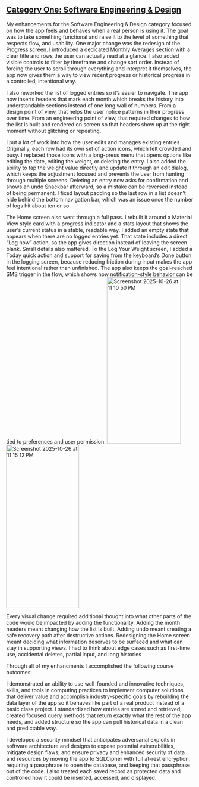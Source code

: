 ## <ins>Category One: Software Engineering & Design</ins>

My enhancements for the Software Engineering & Design category focused on how the app feels and behaves when a real person is using it. The goal was to take something functional and raise it to the level of something that respects flow, and usability. One major change was the redesign of the Progress screen. I introduced a dedicated Monthly Averages section with a clear title and rows the user can actually read at a glance. I also added visible controls to filter by timeframe and change sort order. Instead of forcing the user to scroll through everything and interpret it themselves, the app now gives them a way to view recent progress or historical progress in a controlled, intentional way.

I also reworked the list of logged entries so it’s easier to navigate. The app now inserts headers that mark each month which breaks the history into understandable sections instead of one long wall of numbers. From a design point of view, that helps the user notice patterns in their progress over time. From an engineering point of view, that required changes to how the list is built and rendered on screen so that headers show up at the right moment without glitching or repeating.

I put a lot of work into how the user edits and manages existing entries. Originally, each row had its own set of action icons, which felt crowded and busy. I replaced those icons with a long-press menu that opens options like editing the date, editing the weight, or deleting the entry. I also added the ability to tap the weight value directly and update it through an edit dialog, which keeps the adjustment focused and prevents the user from hunting through multiple screens. Deleting an entry now asks for confirmation and shows an undo Snackbar afterward, so a mistake can be reversed instead of being permanent. I fixed layout padding so the last row in a list doesn’t hide behind the bottom navigation bar, which was an issue once the number of logs hit about ten or so.

The Home screen also went through a full pass. I rebuilt it around a Material View style card with a progress indicator and a stats layout that shows the user’s current status in a stable, readable way. I added an empty state that appears when there are no logged entries yet. That state includes a direct “Log now” action, so the app gives direction instead of leaving the screen blank. Small details also mattered. To the Log Your Weight screen, I added a Today quick action and support for saving from the keyboard’s Done button in the logging screen, because reducing friction during input makes the app feel intentional rather than unfinished. The app also keeps the goal-reached SMS trigger in the flow, which shows how notification-style behavior can be tied to preferences and user permission.
<img width="199" height="446" alt="Screenshot 2025-10-26 at 11 10 50 PM" src="https://github.com/user-attachments/assets/644cd74f-d6fa-4bd8-a1e2-361487c08c05" />
<img width="196" height="438" alt="Screenshot 2025-10-26 at 11 15 12 PM" src="https://github.com/user-attachments/assets/01ef5998-49aa-4087-90cf-bdca69a47504" />

Every visual change required additional thought into what other parts of the code would be impacted by adding the functionality. Adding the month headers meant changing how the list is built. Adding undo meant creating a safe recovery path after destructive actions. Redesigning the Home screen meant deciding what information deserves to be surfaced and what can stay in supporting views. I had to think about edge cases such as first-time use, accidental deletes, partial input, and long histories

Through all of my enhancments I accomplished the following course outcomes: 

I demonstrated an ability to use well-founded and innovative techniques, skills, and tools in computing practices to implement computer solutions that deliver value and accomplish industry-specific goals by rebuilding the data layer of the app so it behaves like part of a real product instead of a basic class project. I standardized how entries are stored and retrieved, created focused query methods that return exactly what the rest of the app needs, and added structure so the app can pull historical data in a clean and predictable way.

I developed a security mindset that anticipates adversarial exploits in software architecture and designs to expose potential vulnerabilities, mitigate design flaws, and ensure privacy and enhanced security of data and resources by moving the app to SQLCipher with full at-rest encryption, requiring a passphrase to open the database, and keeping that passphrase out of the code. I also treated each saved record as protected data and controlled how it could be inserted, accessed, and displayed.

